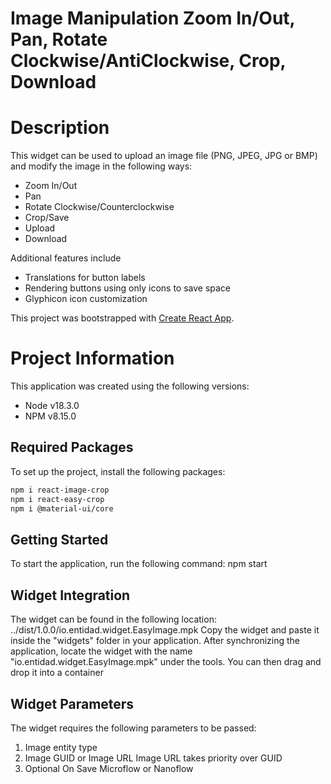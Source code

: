 # Image Manipulation Zoom In/Out, Pan, Rotate Clockwise/AntiClockwise, Crop, Download

# Description

This widget can be used to upload an image file (PNG, JPEG, JPG or BMP) and modify the image in the following ways: 
- Zoom In/Out
- Pan
- Rotate Clockwise/Counterclockwise
- Crop/Save
- Upload
- Download

Additional features include

- Translations for button labels
- Rendering buttons using only icons to save space
- Glyphicon icon customization

This project was bootstrapped with [Create React App](https://github.com/facebook/create-react-app).

# Project Information

This application was created using the following versions:
- Node v18.3.0
- NPM  v8.15.0

## Required Packages

To set up the project, install the following packages:
```bash
npm i react-image-crop
npm i react-easy-crop
npm i @material-ui/core
```

## Getting Started

To start the application, run the following command:
npm start

## Widget Integration
The widget can be found in the following location:
../dist/1.0.0/io.entidad.widget.EasyImage.mpk
Copy the widget and paste it inside the "widgets" folder in your application. After synchronizing the application, locate the widget with the name "io.entidad.widget.EasyImage.mpk" under the tools. You can then drag and drop it into a container

## Widget Parameters
The widget requires the following parameters to be passed:

1. Image entity type
2. Image GUID or Image URL
   Image URL takes priority over GUID
3. Optional On Save Microflow or Nanoflow
